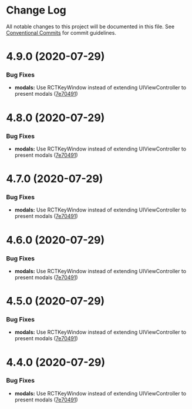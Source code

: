 # Change Log

All notable changes to this project will be documented in this file.
See [Conventional Commits](https://conventionalcommits.org) for commit guidelines.

# 4.9.0 (2020-07-29)


### Bug Fixes

* **modals:** Use RCTKeyWindow instead of extending UIViewController to present modals ([7e70491](https://github.com/renavigation2/renavigation2/commit/7e70491edac9d482327b211b75a4dfcf13095c70))





# 4.8.0 (2020-07-29)


### Bug Fixes

* **modals:** Use RCTKeyWindow instead of extending UIViewController to present modals ([7e70491](https://github.com/renavigation2/renavigation2/commit/7e70491edac9d482327b211b75a4dfcf13095c70))





# 4.7.0 (2020-07-29)


### Bug Fixes

* **modals:** Use RCTKeyWindow instead of extending UIViewController to present modals ([7e70491](https://github.com/renavigation2/renavigation2/commit/7e70491edac9d482327b211b75a4dfcf13095c70))





# 4.6.0 (2020-07-29)


### Bug Fixes

* **modals:** Use RCTKeyWindow instead of extending UIViewController to present modals ([7e70491](https://github.com/gabrielbull/renavigation2/commit/7e70491edac9d482327b211b75a4dfcf13095c70))





# 4.5.0 (2020-07-29)


### Bug Fixes

* **modals:** Use RCTKeyWindow instead of extending UIViewController to present modals ([7e70491](https://github.com/gabrielbull/renavigation2/commit/7e70491edac9d482327b211b75a4dfcf13095c70))





# 4.4.0 (2020-07-29)


### Bug Fixes

* **modals:** Use RCTKeyWindow instead of extending UIViewController to present modals ([7e70491](https://github.com/gabrielbull/renavigation2/commit/7e70491edac9d482327b211b75a4dfcf13095c70))
